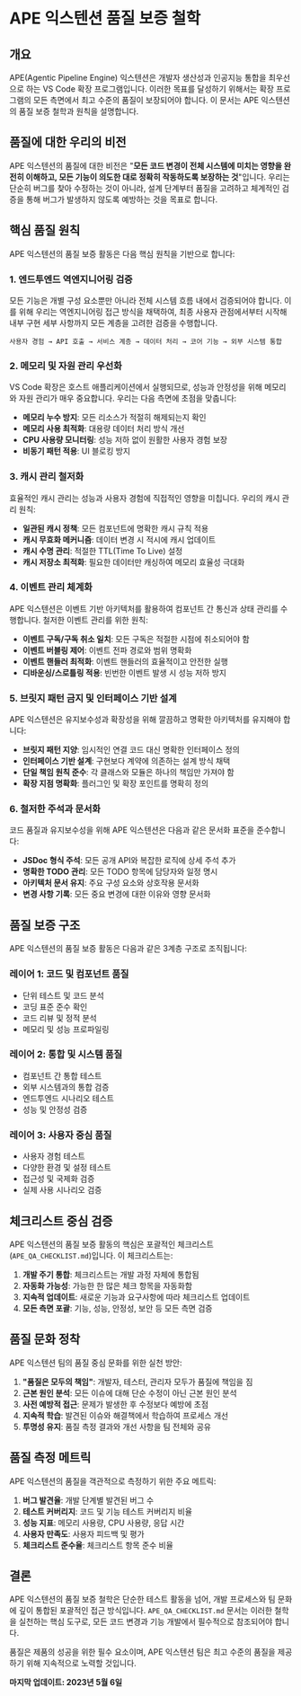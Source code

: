 # APE 익스텐션 품질 보증 철학

## 개요

APE(Agentic Pipeline Engine) 익스텐션은 개발자 생산성과 인공지능 통합을 최우선으로 하는 VS Code 확장 프로그램입니다. 이러한 목표를 달성하기 위해서는 확장 프로그램의 모든 측면에서 최고 수준의 품질이 보장되어야 합니다. 이 문서는 APE 익스텐션의 품질 보증 철학과 원칙을 설명합니다.

## 품질에 대한 우리의 비전

APE 익스텐션의 품질에 대한 비전은 "**모든 코드 변경이 전체 시스템에 미치는 영향을 완전히 이해하고, 모든 기능이 의도한 대로 정확히 작동하도록 보장하는 것**"입니다. 우리는 단순히 버그를 찾아 수정하는 것이 아니라, 설계 단계부터 품질을 고려하고 체계적인 검증을 통해 버그가 발생하지 않도록 예방하는 것을 목표로 합니다.

## 핵심 품질 원칙

APE 익스텐션의 품질 보증 활동은 다음 핵심 원칙을 기반으로 합니다:

### 1. 엔드투엔드 역엔지니어링 검증

모든 기능은 개별 구성 요소뿐만 아니라 전체 시스템 흐름 내에서 검증되어야 합니다. 이를 위해 우리는 역엔지니어링 접근 방식을 채택하여, 최종 사용자 관점에서부터 시작해 내부 구현 세부 사항까지 모든 계층을 고려한 검증을 수행합니다.

```
사용자 경험 → API 호출 → 서비스 계층 → 데이터 처리 → 코어 기능 → 외부 시스템 통합
```

### 2. 메모리 및 자원 관리 우선화

VS Code 확장은 호스트 애플리케이션에서 실행되므로, 성능과 안정성을 위해 메모리와 자원 관리가 매우 중요합니다. 우리는 다음 측면에 초점을 맞춥니다:

- **메모리 누수 방지**: 모든 리소스가 적절히 해제되는지 확인
- **메모리 사용 최적화**: 대용량 데이터 처리 방식 개선
- **CPU 사용량 모니터링**: 성능 저하 없이 원활한 사용자 경험 보장
- **비동기 패턴 적용**: UI 블로킹 방지

### 3. 캐시 관리 철저화

효율적인 캐시 관리는 성능과 사용자 경험에 직접적인 영향을 미칩니다. 우리의 캐시 관리 원칙:

- **일관된 캐시 정책**: 모든 컴포넌트에 명확한 캐시 규칙 적용
- **캐시 무효화 메커니즘**: 데이터 변경 시 적시에 캐시 업데이트
- **캐시 수명 관리**: 적절한 TTL(Time To Live) 설정
- **캐시 저장소 최적화**: 필요한 데이터만 캐싱하여 메모리 효율성 극대화

### 4. 이벤트 관리 체계화

APE 익스텐션은 이벤트 기반 아키텍처를 활용하여 컴포넌트 간 통신과 상태 관리를 수행합니다. 철저한 이벤트 관리를 위한 원칙:

- **이벤트 구독/구독 취소 일치**: 모든 구독은 적절한 시점에 취소되어야 함
- **이벤트 버블링 제어**: 이벤트 전파 경로와 범위 명확화
- **이벤트 핸들러 최적화**: 이벤트 핸들러의 효율적이고 안전한 실행
- **디바운싱/스로틀링 적용**: 빈번한 이벤트 발생 시 성능 저하 방지

### 5. 브릿지 패턴 금지 및 인터페이스 기반 설계

APE 익스텐션은 유지보수성과 확장성을 위해 깔끔하고 명확한 아키텍처를 유지해야 합니다:

- **브릿지 패턴 지양**: 임시적인 연결 코드 대신 명확한 인터페이스 정의
- **인터페이스 기반 설계**: 구현보다 계약에 의존하는 설계 방식 채택
- **단일 책임 원칙 준수**: 각 클래스와 모듈은 하나의 책임만 가져야 함
- **확장 지점 명확화**: 플러그인 및 확장 포인트를 명확히 정의

### 6. 철저한 주석과 문서화

코드 품질과 유지보수성을 위해 APE 익스텐션은 다음과 같은 문서화 표준을 준수합니다:

- **JSDoc 형식 주석**: 모든 공개 API와 복잡한 로직에 상세 주석 추가
- **명확한 TODO 관리**: 모든 TODO 항목에 담당자와 일정 명시
- **아키텍처 문서 유지**: 주요 구성 요소와 상호작용 문서화
- **변경 사항 기록**: 모든 중요 변경에 대한 이유와 영향 문서화

## 품질 보증 구조

APE 익스텐션의 품질 보증 활동은 다음과 같은 3계층 구조로 조직됩니다:

### 레이어 1: 코드 및 컴포넌트 품질

- 단위 테스트 및 코드 분석
- 코딩 표준 준수 확인
- 코드 리뷰 및 정적 분석
- 메모리 및 성능 프로파일링

### 레이어 2: 통합 및 시스템 품질

- 컴포넌트 간 통합 테스트
- 외부 시스템과의 통합 검증
- 엔드투엔드 시나리오 테스트
- 성능 및 안정성 검증

### 레이어 3: 사용자 중심 품질

- 사용자 경험 테스트
- 다양한 환경 및 설정 테스트
- 접근성 및 국제화 검증
- 실제 사용 시나리오 검증

## 체크리스트 중심 검증

APE 익스텐션의 품질 보증 활동의 핵심은 포괄적인 체크리스트(`APE_QA_CHECKLIST.md`)입니다. 이 체크리스트는:

1. **개발 주기 통합**: 체크리스트는 개발 과정 자체에 통합됨
2. **자동화 가능성**: 가능한 한 많은 체크 항목을 자동화함
3. **지속적 업데이트**: 새로운 기능과 요구사항에 따라 체크리스트 업데이트
4. **모든 측면 포괄**: 기능, 성능, 안정성, 보안 등 모든 측면 검증

## 품질 문화 정착

APE 익스텐션 팀의 품질 중심 문화를 위한 실천 방안:

1. **"품질은 모두의 책임"**: 개발자, 테스터, 관리자 모두가 품질에 책임을 짐
2. **근본 원인 분석**: 모든 이슈에 대해 단순 수정이 아닌 근본 원인 분석
3. **사전 예방적 접근**: 문제가 발생한 후 수정보다 예방에 초점
4. **지속적 학습**: 발견된 이슈와 해결책에서 학습하여 프로세스 개선
5. **투명성 유지**: 품질 측정 결과와 개선 사항을 팀 전체와 공유

## 품질 측정 메트릭

APE 익스텐션의 품질을 객관적으로 측정하기 위한 주요 메트릭:

1. **버그 발견율**: 개발 단계별 발견된 버그 수
2. **테스트 커버리지**: 코드 및 기능 테스트 커버리지 비율
3. **성능 지표**: 메모리 사용량, CPU 사용량, 응답 시간
4. **사용자 만족도**: 사용자 피드백 및 평가
5. **체크리스트 준수율**: 체크리스트 항목 준수 비율

## 결론

APE 익스텐션의 품질 보증 철학은 단순한 테스트 활동을 넘어, 개발 프로세스와 팀 문화에 깊이 통합된 포괄적인 접근 방식입니다. `APE_QA_CHECKLIST.md` 문서는 이러한 철학을 실천하는 핵심 도구로, 모든 코드 변경과 기능 개발에서 필수적으로 참조되어야 합니다.

품질은 제품의 성공을 위한 필수 요소이며, APE 익스텐션 팀은 최고 수준의 품질을 제공하기 위해 지속적으로 노력할 것입니다.

**마지막 업데이트: 2023년 5월 6일**